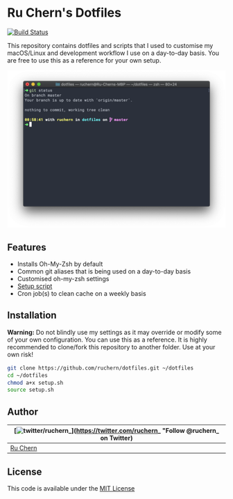 # Ru Chern's Dotfiles

[![Build Status](https://travis-ci.org/ruchern/dotfiles.svg?branch=master)](https://travis-ci.org/ruchern/dotfiles)

This repository contains dotfiles and scripts that I used to customise my macOS/Linux and development workflow I use on a day-to-day basis. You are free to use this as a reference for your own setup.

![Terminal](terminal.png)

## Features

- Installs Oh-My-Zsh by default
- Common git aliases that is being used on a day-to-day basis
- Customised oh-my-zsh settings
- [Setup script](setup.sh)
- Cron job(s) to clean cache on a weekly basis

## Installation

**Warning:** Do not blindly use my settings as it may override or modify some of your own configuration. You can use this as a reference. It is highly recommended to clone/fork this repository to another folder. Use at your own risk!

```bash
git clone https://github.com/ruchern/dotfiles.git ~/dotfiles
cd ~/dotfiles
chmod a+x setup.sh
source setup.sh
```

## Author

| [![twitter/ruchern_](http://gravatar.com/avatar/ca46c3c4924097de7e4d92f80cda8e21)](https://twitter.com/ruchern_ "Follow @ruchern_ on Twitter) |
|---|
| [Ru Chern](https://ruchern.com) |

## License

This code is available under the [MIT License](LICENSE)
